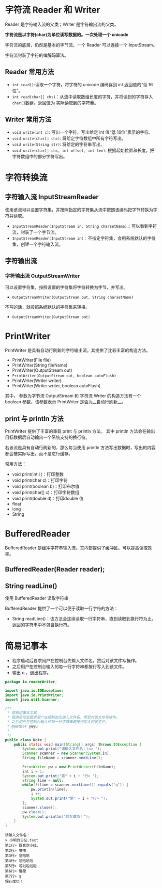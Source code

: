 # 字符流 Reader 和 Writer

Reader 是字符输入流的父类；Writer 是字符输出流的父类。

**字符流是以字符(char)为单位读写数据的。一次处理一个 unicode**

字符流的底层，仍然是基本的字节流。一个 Reader 可以连接一个 InputStream。

字符流封装了字符的编解码算法。

## Reader 常用方法
- `int read()`:读取一个字符，将字符的 unicode 编码存到 int 返回值的“低 16 位”。
- `int read(char[] chs)`：从流中读取数组长度的字符，并将读到的字符存入 `char[]`数组。返回值为 实际读取到的字符量。


## Writer 常用方法
- `void write(int c)`: 写出一个字符，写出给定 int 值“低 16位”表示的字符。
- `void write(char[] chs)`: 将给定字符数组中所有字符写出。
- `void write(String str)`: 将给定的字符串写出。
- `void write(char[] chs, int offset, int len)`: 根据起始位置和长度，把字符数组中的部分字符写出。


# 字符转换流

## 字符输入流 InputStreamReader
使用该流可以设置字符集，并按照指定的字符集从流中按照该编码把字节转换为字符并读取。
- `InputStreamReader(InputStream in, String charsetName);`: 可以看到字符流，封装了一个字节流。
- `InputStreamReader(InputStream in)`：不指定字符集，会用系统默认的字符集，创建一个字符输入流。

## 字符输出流

### 字符输出流 OutputStreamWriter

可以设置字符集，按照设置的字符集将字符转换为字节，并写出。  

- `OutputStreamWriter(OutputStream out, String charsetName)`

不写的话，就按照系统默认的字符集来转换。

- `OutputStreamWriter(OutputStream out)`

# PrintWriter
PrintWriter 是具有自动行刷新的字符输出流。其提供了比较丰富的构造方法。

- PrintWriter(File file)
- PrintWriter(String fileName)
- PrintWriter(OutputStream out)
- `PrintWriter(OutputStream out, boolean autoFlush)`
- PrintWriter(Writer writer)
- PrintWriter(Writer writer, boolean autoFlush)

其中，
参数为字节流 OutputStream 和 字符流 Writer 的构造方法有一个 boolean 参数，该参数表示 PrintWriter 是否为__自动行刷新__。


## print 与 println 方法

PrintWriter 提供了丰富的重载 print 与 println 方法。
其中 println 方法会在输出目标数据后自动输出一个系统支持的换行符。

若该流是具有自动行刷新的，那么每当使用 println 方法写出数据时，写出的内容都会被实际写出，而不是进行缓存。

常用方法：
- void print(int i )：打印整数
- void print(char c)：打印字符
- void print(boolean b)：打印布尔值
- void print(char[] c)：打印字符数组
- void print(double d)：打印double 值
- float
- long 
- String

# BufferedReader 

BufferedReader 是缓冲字符串输入流，其内部提供了缓冲区。可以提高读取效率。

## BufferedReader(Reader reader);



## String readLine()

使用 BufferedReader 读取字符串

BufferedReader 提供了一个可以便于读取一行字符的方法：
- String readLine()：该方法会连续读取一行字符串，直到读取到换行符为止。返回的字符串中不包含换行符。



# 简易记事本

* 程序启动后要求用户在控制台先输入文件名，然后对该文件写操作。
* 之后用户在控制台输入的每一行字符串都按行写入到该文件。
* 输出 q ，退出程序。

```java
package io.readerWriter;

import java.io.IOException;
import java.io.PrintWriter;
import java.util.Scanner;

/**
 * 简易记事本工具
 * 程序启动后要求用户在控制台先输入文件名，然后对该文件写操作。
 * 之后用户在控制台输入的每一行字符串都按行写入到该文件。
 * @author yuyu
 *
 */
public class Note {
    public static void main(String[] args) throws IOException {
        System.out.print("请输入文件名：\n> ");
        Scanner scanner = new Scanner(System.in);
        String fileName = scanner.nextLine();
        
        PrintWriter pw = new PrintWriter(fileName);
        int i = 1;
        System.out.print("第" + i + "行> ");
        String line = null;
        while(!(line = scanner.nextLine()).equals("q")) {
            pw.println(line);
            i ++;
            System.out.print("第" + i + "行> ");
        };
        scanner.close();
        pw.close();
        System.out.println("保存成功！");
    }
}
```
```
请输入文件名：
> 小明的日记.text
第1行> 我喜欢小红，
第2行> 嘻嘻
第3行> 哈哈哈
第4行> 哈哈哈哈
第5行> 啦啦啦啦啦
第6行> 醒醒
第7行> q
保存成功！

```





